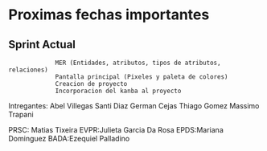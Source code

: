 # Proximas fechas importantes 

## Sprint Actual  
                 MER (Entidades, atributos, tipos de atributos, relaciones)
                 Pantalla principal (Pixeles y paleta de colores)
                 Creacion de proyecto
                 Incorporacion del kanba al proyecto

Intregantes:
Abel Villegas
Santi Diaz 
German Cejas 
Thiago Gomez 
Massimo Trapani

PRSC: Matias Tixeira
EVPR:Julieta Garcia Da Rosa
EPDS:Mariana Dominguez
BADA:Ezequiel Palladino
